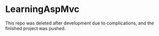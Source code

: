 # LearningAspMvc
This repo was deleted after development due to complications, and the finished project was pushed.
